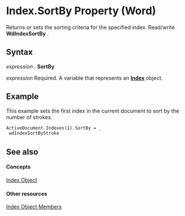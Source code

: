 
# Index.SortBy Property (Word)

Returns or sets the sorting criteria for the specified index. Read/write  **WdIndexSortBy** .


## Syntax

 _expression_ . **SortBy**

 _expression_ Required. A variable that represents an **[Index](6a2aab98-485b-01c3-8d9b-9e108b455e22.md)** object.


## Example

This example sets the first index in the current document to sort by the number of strokes.


```vb
ActiveDocument.Indexes(1).SortBy = _ 
 wdIndexSortByStroke
```


## See also


#### Concepts


[Index Object](6a2aab98-485b-01c3-8d9b-9e108b455e22.md)
#### Other resources


[Index Object Members](de9f0a3c-dd30-84bd-e122-2d20fa6b3d37.md)
